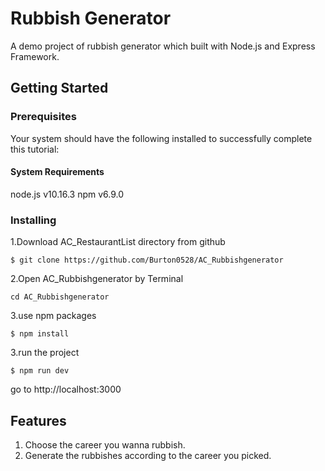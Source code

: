 # Rubbish Generator

A demo project of rubbish generator which built with Node.js and Express Framework.

## Getting Started

### Prerequisites

Your system should have the following installed to successfully complete this tutorial:

#### System Requirements

node.js v10.16.3
npm v6.9.0

### Installing

1.Download AC_RestaurantList directory from github

```
$ git clone https://github.com/Burton0528/AC_Rubbishgenerator
```

2.Open AC_Rubbishgenerator by Terminal

```
cd AC_Rubbishgenerator
```

3.use npm packages

```
$ npm install
```

3.run the project

```
$ npm run dev
```

go to http://localhost:3000

## Features

1. Choose the career you wanna rubbish.
2. Generate the rubbishes according to the career you picked.
